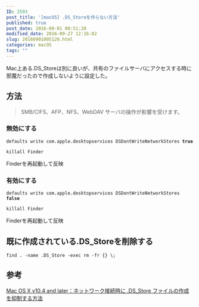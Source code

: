 ```yaml
---
ID: 2593
post_title: '[macOS] .DS_Storeを作らない方法'
published: true
post_date: 2016-09-01 00:51:20
modified_date: 2016-09-27 12:16:02
slug: 20160901005120.html
categories: macOS
tags: ""
---
```

Mac上ある.DS_Storeは別に良いが、共有のファイルサーバにアクセスする時に邪魔だったので作成しないように設定した。
<!--more-->
## 方法
> SMB/CIFS、AFP、NFS、WebDAV サーバの操作が影響を受けます。

### 無効にする
<pre class="language-bash"><code>defaults write com.apple.desktopservices DSDontWriteNetworkStores <b>true</b></code></pre>

```language-bash
killall Finder
```
Finderを再起動して反映

### 有効にする
<pre class="language-bash"><code>defaults write com.apple.desktopservices DSDontWriteNetworkStores <b>false</b></code></pre>

```language-bash
killall Finder
```
Finderを再起動して反映

## 既に作成されている.DS_Storeを削除する
<pre class="language-bash"><code>find . -name .DS_Store -exec rm -fr {} \;</code></pre>

## 参考
[Mac OS X v10.4 and later：ネットワーク接続時に .DS_Store ファイルの作成を抑制する方法](https://support.apple.com/ja-jp/HT1629)